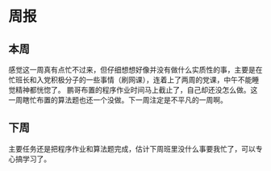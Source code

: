 # 周报
## 本周
感觉这一周真有点忙不过来，但仔细想想好像并没有做什么实质性的事，主要是在忙班长和入党积极分子的一些事情（刷网课），连着上了两周的党课，中午不能睡觉精神都恍惚了。
鹏哥布置的程序作业时间马上截止了，自己却还没怎么做。这一周瞎忙布置的算法题也还一个没做。下一周注定是不平凡的一周啊。

## 下周
主要任务还是把程序作业和算法题完成，估计下周班里没什么事要我忙了，可以专心搞学习了。
